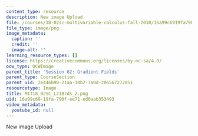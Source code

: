 ```yaml
---
content_type: resource
description: New image Upload
file: /courses/18-02sc-multivariable-calculus-fall-2010/16a99c6919fa790fee71ed0aab353493_MIT18_02SC_L21Brds_2.png
file_type: image/png
image_metadata:
  caption: ''
  credit: ''
  image-alt: ''
learning_resource_types: []
license: https://creativecommons.org/licenses/by-nc-sa/4.0/
ocw_type: OCWImage
parent_title: 'Session 62: Gradient Fields'
parent_type: CourseSection
parent_uid: 2e446b90-21aa-10b2-7a0d-206567272851
resourcetype: Image
title: MIT18_02SC_L21Brds_2.png
uid: 16a99c69-19fa-790f-ee71-ed0aab353493
video_metadata:
  youtube_id: null
---
```

New image Upload